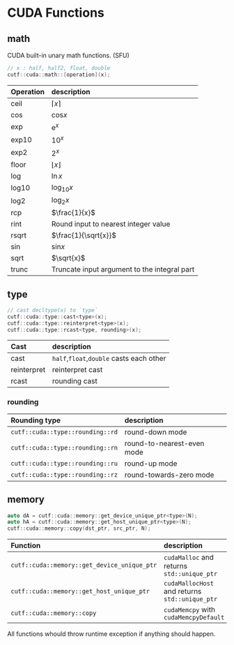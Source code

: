# CUDA Functions
## math
CUDA built-in unary math functions. (SFU)
```cpp
// x : half, half2, float, double
cutf::cuda::math::[operation](x);
```
|Operation| description |
|:--------|:------------|
|ceil|$`\lceil x \rceil`$|
|cos|$`\mathrm{cos} x`$|
|exp|$`\mathrm{e}^{x}`$|
|exp10|$`10^x`$|
|exp2|$`2^x`$|
|floor|$`\lfloor x \rfloor`$|
|log|$`\ln x`$|
|log10|$`\log_{10} x`$|
|log2|$`\log_{2} x`$|
|rcp|$`\frac{1}{x}`$|
|rint|Round input to nearest integer value|
|rsqrt|$`\frac{1}{\sqrt{x}}`$|
|sin|$`\mathrm{sin} x `$|
|sqrt|$`\sqrt{x}`$|
|trunc|	Truncate input argument to the integral part|

## type
```cpp
// cast decltype(x) to `type`
cutf::cuda::type::cast<type>(x);
cutf::cuda::type::reinterpret<type>(x);
cutf::cuda::type::rcast<type, rounding>(x);
```

|Cast| description |
|:--------|:------------|
|cast|`half`,`float`,`double` casts each other|
|reinterpret|reinterpret cast|
|rcast|rounding cast|

### rounding
| Rounding type | description |
|:--------------|:------------|
|`cutf::cuda::type::rounding::rd`|round-down mode|
|`cutf::cuda::type::rounding::rn`|round-to-nearest-even mode|
|`cutf::cuda::type::rounding::ru`|round-up mode|
|`cutf::cuda::type::rounding::rz`|round-towards-zero mode|

## memory
```cpp
auto dA = cutf::cuda::memory::get_device_unique_ptr<type>(N);
auto hA = cutf::cuda::memory::get_host_unique_ptr<type>(N);
cutf::cuda::memory::copy(dst_ptr, src_ptr, N);
```

| Function | description |
|:--------------|:------------|
|`cutf::cuda::memory::get_device_unique_ptr`|`cudaMalloc` and returns `std::unique_ptr`|
|`cutf::cuda::memory::get_host_unique_ptr`|`cudaMallocHost` and returns `std::unique_ptr`|
|`cutf::cuda::memory::copy`|`cudaMemcpy` with `cudaMemcpyDefault`|

All functions whould throw runtime exception if anything should happen.

